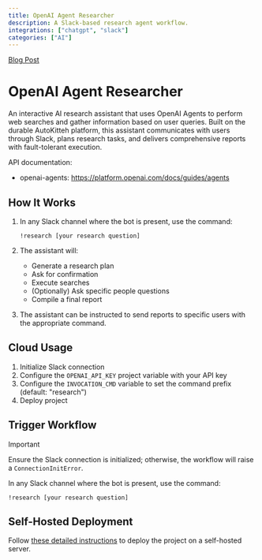 ```yaml
---
title: OpenAI Agent Researcher
description: A Slack-based research agent workflow.
integrations: ["chatgpt", "slack"]
categories: ["AI"]
---
```


[Blog Post](https://autokitteh.com/technical-blog/building-stateful-ai-research-agent-with-openai-agents/)

# OpenAI Agent Researcher

An interactive AI research assistant that uses OpenAI Agents to perform web searches and gather information based on user queries. Built on the durable AutoKitteh platform, this assistant communicates with users through Slack, plans research tasks, and delivers comprehensive reports with fault-tolerant execution.

API documentation:

- openai-agents: https://platform.openai.com/docs/guides/agents

## How It Works

1. In any Slack channel where the bot is present, use the command:

   ```
   !research [your research question]
   ```

2. The assistant will:

   - Generate a research plan
   - Ask for confirmation
   - Execute searches
   - (Optionally) Ask specific people questions
   - Compile a final report

3. The assistant can be instructed to send reports to specific users with the appropriate command.

## Cloud Usage

1. Initialize Slack connection
2. Configure the `OPENAI_API_KEY` project variable with your API key
3. Configure the `INVOCATION_CMD` variable to set the command prefix (default: "research")
4. Deploy project

## Trigger Workflow

> [!IMPORTANT]
> Ensure the Slack connection is initialized; otherwise, the workflow will raise a `ConnectionInitError`.

In any Slack channel where the bot is present, use the command:

```
!research [your research question]
```

## Self-Hosted Deployment

Follow [these detailed instructions](https://docs.autokitteh.com/get_started/deployment) to deploy the project on a self-hosted server.
